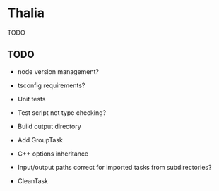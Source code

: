 # Thalia

TODO

## TODO

- node version management?
- tsconfig requirements?
- Unit tests

- Test script not type checking?
- Build output directory
- Add GroupTask
- C++ options inheritance
- Input/output paths correct for imported tasks from subdirectories?
- CleanTask
